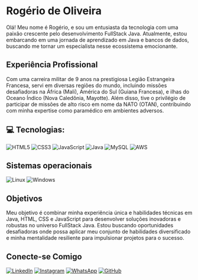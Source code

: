 # Rogério de Oliveira 

 Olá! Meu nome é Rogério, e sou um entusiasta da tecnologia com uma paixão crescente pelo desenvolvimento FullStack Java. Atualmente, estou embarcando em uma jornada de aprendizado em Java e bancos de dados, buscando me tornar um especialista nesse ecossistema emocionante.


## Experiência Profissional
Com uma carreira militar de 9 anos na prestigiosa Legião Estrangeira Francesa, servi em diversas regiões do mundo, incluindo missões desafiadoras na África (Mali), América do Sul (Guiana Francesa), e ilhas do Oceano Índico (Nova Caledônia, Mayotte). Além disso, tive o privilégio de participar de missões de alto risco em nome da NATO (OTAN), contribuindo com minha expertise como paramédico em ambientes adversos.

## 💻 Tecnologias:
![HTML5](https://img.shields.io/badge/HTML5-E34F26?style=for-the-badge&logo=html5&logoColor=white)
![CSS3](https://img.shields.io/badge/CSS3-1572B6?style=for-the-badge&logo=css3&logoColor=white)
![JavaScript](https://img.shields.io/badge/JavaScript-F7DF1E?style=for-the-badge&logo=javascript&logoColor=black)
![Java](https://img.shields.io/badge/Java-%23ED8B00.svg?style=for-the-badge&logo=openjdk&logoColor=white)
![MySQL](https://img.shields.io/badge/MySQL-00000F?style=for-the-badge&logo=mysql&logoColor=white)
![AWS](https://img.shields.io/badge/AWS-232F3E?style=for-the-badge&logo=amazonaws&logoColor=white)


## Sistemas operacionais 
![Linux](https://img.shields.io/badge/Linux-000?style=for-the-badge&logo=linux&logoColor=FCC624) ![Windows](https://img.shields.io/badge/Windows-000?style=for-the-badge&logo=windows&logoColor=2CA5E0)

## Objetivos
Meu objetivo é combinar minha experiência única e habilidades técnicas em Java, HTML, CSS e JavaScript para desenvolver soluções inovadoras e robustas no universo FullStack Java. Estou buscando oportunidades desafiadoras onde possa aplicar meu conjunto de habilidades diversificado e minha mentalidade resiliente para impulsionar projetos para o sucesso.
## Conecte-se Comigo
 [![LinkedIn](https://img.shields.io/badge/LinkedIn-0077B5?style=for-the-badge&logo=linkedin&logoColor=white)](https://www.linkedin.com/in/rogério-de-oliveira-838684234) [![Instagram](https://img.shields.io/badge/-Instagram-%23E4405F?style=for-the-badge&logo=instagram&logoColor=white)](https://www.instagram.com/juniorbresilien?igsh=OTcwazJxcHBzc3Az) [![WhatsApp](https://img.shields.io/badge/WhatsApp-25D366?style=for-the-badge&logo=whatsapp&logoColor=white)](https://wa.me/+330785660554) [![GitHub](https://img.shields.io/badge/GitHub-000?style=for-the-badge&logo=github&logoColor=30A3DC)](https://github.com/rogerio-jr-dev)


